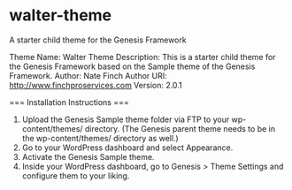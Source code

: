 # walter-theme
A starter child theme for the Genesis Framework

Theme Name: Walter Theme
Description: This is a starter child theme for the Genesis Framework based on the Sample theme of the Genesis Framework.
Author: Nate Finch
Author URI: http://www.finchproservices.com
Version: 2.0.1

=== Installation Instructions ===

1. Upload the Genesis Sample theme folder via FTP to your wp-content/themes/ directory. (The Genesis parent theme needs to be in the wp-content/themes/ directory as well.)
2. Go to your WordPress dashboard and select Appearance.
3. Activate the Genesis Sample theme.
4. Inside your WordPress dashboard, go to Genesis > Theme Settings and configure them to your liking.